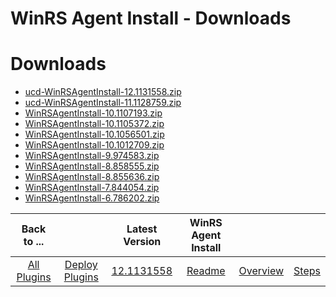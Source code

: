 
WinRS Agent Install - Downloads
===============================

# Downloads

- [ucd-WinRSAgentInstall-12.1131558.zip](https://raw.githubusercontent.com/UrbanCode/IBM-UCD-PLUGINS/main/files/WinRSAgentInstall/ucd-WinRSAgentInstall-12.1131558.zip)
- [ucd-WinRSAgentInstall-11.1128759.zip](https://raw.githubusercontent.com/UrbanCode/IBM-UCD-PLUGINS/main/files/WinRSAgentInstall/ucd-WinRSAgentInstall-11.1128759.zip)
- [WinRSAgentInstall-10.1107193.zip](https://raw.githubusercontent.com/UrbanCode/IBM-UCD-PLUGINS/main/files/WinRSAgentInstall/WinRSAgentInstall-10.1107193.zip)
- [WinRSAgentInstall-10.1105372.zip](https://raw.githubusercontent.com/UrbanCode/IBM-UCD-PLUGINS/main/files/WinRSAgentInstall/WinRSAgentInstall-10.1105372.zip)
- [WinRSAgentInstall-10.1056501.zip](https://raw.githubusercontent.com/UrbanCode/IBM-UCD-PLUGINS/main/files/WinRSAgentInstall/WinRSAgentInstall-10.1056501.zip)
- [WinRSAgentInstall-10.1012709.zip](https://raw.githubusercontent.com/UrbanCode/IBM-UCD-PLUGINS/main/files/WinRSAgentInstall/WinRSAgentInstall-10.1012709.zip)
- [WinRSAgentInstall-9.974583.zip](https://raw.githubusercontent.com/UrbanCode/IBM-UCD-PLUGINS/main/files/WinRSAgentInstall/WinRSAgentInstall-9.974583.zip)
- [WinRSAgentInstall-8.858555.zip](https://raw.githubusercontent.com/UrbanCode/IBM-UCD-PLUGINS/main/files/WinRSAgentInstall/WinRSAgentInstall-8.858555.zip)
- [WinRSAgentInstall-8.855636.zip](https://raw.githubusercontent.com/UrbanCode/IBM-UCD-PLUGINS/main/files/WinRSAgentInstall/WinRSAgentInstall-8.855636.zip)
- [WinRSAgentInstall-7.844054.zip](https://raw.githubusercontent.com/UrbanCode/IBM-UCD-PLUGINS/main/files/WinRSAgentInstall/WinRSAgentInstall-7.844054.zip)
- [WinRSAgentInstall-6.786202.zip](https://raw.githubusercontent.com/UrbanCode/IBM-UCD-PLUGINS/main/files/WinRSAgentInstall/WinRSAgentInstall-6.786202.zip)

|Back to ...||Latest Version|WinRS Agent Install |||
| :---: | :---: | :---: | :---: | :---: | :---: |
|[All Plugins](../../index.md)|[Deploy Plugins](../README.md)|[12.1131558](https://raw.githubusercontent.com/UrbanCode/IBM-UCD-PLUGINS/main/files/WinRSAgentInstall/ucd-WinRSAgentInstall-12.1131558.zip)|[Readme](README.md)|[Overview](overview.md)|[Steps](steps.md)|
